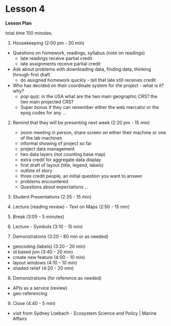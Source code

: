 Lesson 4  
========

**Lesson Plan**  

total time 150 minutes. 

1.   Housekeeping (2:00 pm - 20 min)  
   -   Questions on homework, readings, syllabus (note on readings)
       -   late readings receive partial credit
       -   late assignments receive partial credit
   -   Ask about problems with downloading data, finding data, thinking through first draft
       -   do assigned homework quickly - tell that late still receives credit
   -   Who has decided on their coordinate system for the project - what is it? why?
       -   pop quiz: in the USA what are the two main geographic CRS? the two main projected CRS?
       -   Super bonus if they can remember either the web mercator or the epsg codes for any ...

2. Remind that they will be presenting next week (2:20 pm - 15 min)
   -   zoom meeting in person, share screen on either their machine or one of the lab machines
   -   informal showing of project so far
      -   project data management
      -   two data layers (not counting base map)
      -   extra credit for aggregate data display
      -   first draft of layout (title, legend, labels)
      -   outline of story
      -   three credit people, an initial question you want to answer
      -   problems encountered
   -   Questions about expectations ...

3.   Student Presentations (2:35 - 15 min)

4.   Lecture (reading review) - Text on Maps (2:50 - 15 min)

5.   Break (3:05 - 5 minutes)

6.   Lecture - Symbols (3:10 - 15 min)

7.   Demonstrations (3:20 - 80 min or as needed)
   -   geocoding (labels) (3:20 - 20 min)
   -   id based join (3:40 - 20 min)
   -   create new feature (4:00 - 10 min)
   -   layout windows (4:10 - 10 min)
   -   shaded relief (4:20 - 20 min)

8.   Demonstrations (for reference as needed)
   -   APIs as a service (review)
   -   geo-referencing

9.   Close (4:40 - 5 min)
   - visit from Sydney Loebach - Ecosystem Science and Policy | Marine Affairs

